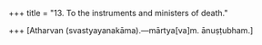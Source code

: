 +++
title = "13. To the instruments and ministers of death."

+++
[Atharvan (svastyayanakāma).—mārtya[va]m. ānuṣṭubham.]
